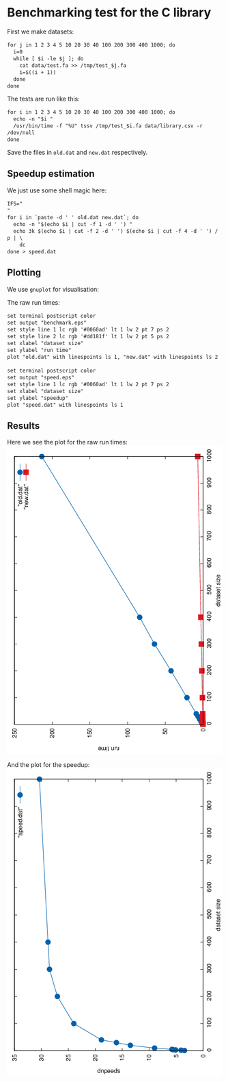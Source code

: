 # Benchmarking test for the C library
First we make datasets:

    for j in 1 2 3 4 5 10 20 30 40 100 200 300 400 1000; do
      i=0
      while [ $i -le $j ]; do
        cat data/test.fa >> /tmp/test_$j.fa
        i=$((i + 1))
      done
    done

The tests are run like this:

    for i in 1 2 3 4 5 10 20 30 40 100 200 300 400 1000; do
      echo -n "$i "
      /usr/bin/time -f "%U" tssv /tmp/test_$i.fa data/library.csv -r /dev/null
    done

Save the files in `old.dat` and `new.dat` respectively.

## Speedup estimation
We just use some shell magic here:

    IFS="
    "
    for i in `paste -d ' ' old.dat new.dat`; do
      echo -n "$(echo $i | cut -f 1 -d ' ') "
      echo 3k $(echo $i | cut -f 2 -d ' ') $(echo $i | cut -f 4 -d ' ') / p | \
        dc
    done > speed.dat

## Plotting
We use `gnuplot` for visualisation:

The raw run times:

    set terminal postscript color
    set output "benchmark.eps"
    set style line 1 lc rgb '#0060ad' lt 1 lw 2 pt 7 ps 2
    set style line 2 lc rgb '#dd181f' lt 1 lw 2 pt 5 ps 2
    set xlabel "dataset size"
    set ylabel "run time"
    plot "old.dat" with linespoints ls 1, "new.dat" with linespoints ls 2

    set terminal postscript color
    set output "speed.eps"
    set style line 1 lc rgb '#0060ad' lt 1 lw 2 pt 7 ps 2
    set xlabel "dataset size"
    set ylabel "speedup"
    plot "speed.dat" with linespoints ls 1

## Results
Here we see the plot for the raw run times:  
![](benchmark.png)

And the plot for the speedup:  
![](speed.png)
